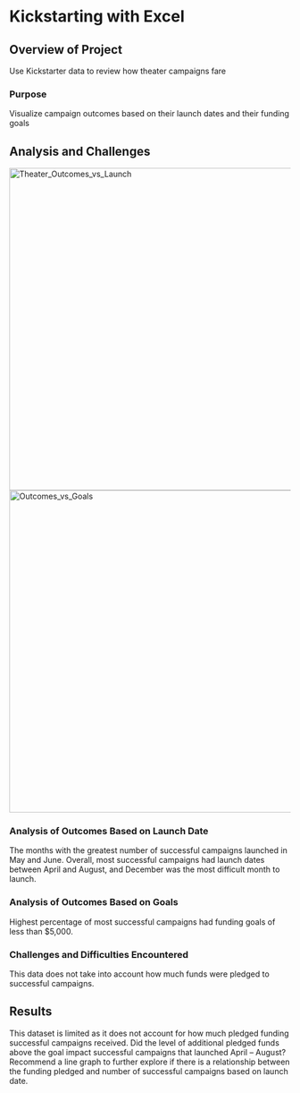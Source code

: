 # Kickstarting with Excel
## Overview of Project
Use Kickstarter data to review how theater campaigns fare 
### Purpose
Visualize campaign outcomes based on their launch dates and their funding goals
## Analysis and Challenges
<img width="576" alt="Theater_Outcomes_vs_Launch" src="https://user-images.githubusercontent.com/99205688/155365395-65dea1d9-c304-44af-b01f-eee0a76d18b2.png">
<img width="576" alt="Outcomes_vs_Goals" src="https://user-images.githubusercontent.com/99205688/155365407-c256c5bb-fcc2-48b8-a879-86c8d57dceba.png">

### Analysis of Outcomes Based on Launch Date
The months with the greatest number of successful campaigns launched in May and June. Overall, most successful campaigns had launch dates between April and August, and December was the most difficult month to launch.

### Analysis of Outcomes Based on Goals 
Highest percentage of most successful campaigns had funding goals of less than $5,000.

### Challenges and Difficulties Encountered
This data does not take into account how much funds were pledged to successful campaigns. 

## Results
This dataset is limited as it does not account for how much pledged funding successful campaigns received. Did the level of additional pledged funds above the goal impact successful campaigns that launched April – August? Recommend a line graph to further explore if there is a relationship between the funding pledged and number of successful campaigns based on launch date. 
